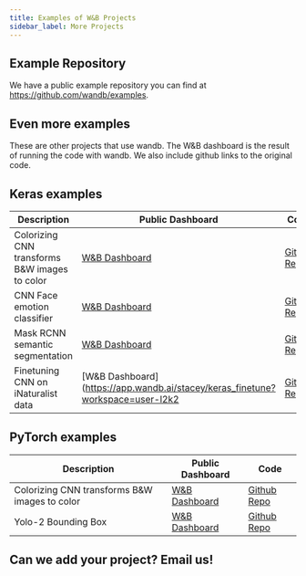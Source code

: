 ```yaml
---
title: Examples of W&B Projects
sidebar_label: More Projects
---
```


## Example Repository

We have a public example repository you can find at https://github.com/wandb/examples. 

## Even more examples

These are other projects that use wandb.  The W&B dashboard is the result of running the code with wandb.  We also include github links to the original code.

## Keras examples

| Description | Public Dashboard | Code |
| ----------- | ---------------- | ---- |
| Colorizing CNN transforms B&W images to color | [W&B Dashboard](https://app.wandb.ai/borisd13/colorizer/reports?view=Private%20User%2FColorizer%20Project) | [Github Repo](https://github.com/borisd13/colorizer) | 
| CNN Face emotion classifier | [W&B Dashboard](https://app.wandb.ai/wandb/face-emotion) | [Github Repo](https://github.com/lukas/face_classification) |
| Mask RCNN semantic segmentation | [W&B Dashboard](https://app.wandb.ai/trentwatson1/mask-rcnn/reports?view=%2FNew%20Report...) | [Github Repo](https://github.com/connorhough/mask_rcnn) |
| Finetuning CNN on iNaturalist data | [W&B Dashboard](https://app.wandb.ai/stacey/keras_finetune?workspace=user-l2k2 | [Github Repo](https://github.com/wandb/examples/tree/master/keras-cnn-nature) |

## PyTorch examples

| Description | Public Dashboard | Code |
| ----------- | ---------------- | ---- |
| Colorizing CNN transforms B&W images to color |  [W&B Dashboard](https://app.wandb.ai/clarence-n-huang/color-best-looking/reports) | [Github Repo](https://github.com/clarencenhuang/dl-colorize) |
| Yolo-2 Bounding Box | [W&B Dashboard](https://app.wandb.ai/l2k2/darknet) | [Github Repo](https://github.com/lukas/pytorch-yolo2) |







## Can we add your project?  Email us!